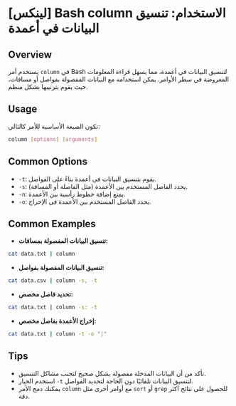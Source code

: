 # [لينكس] Bash column الاستخدام: تنسيق البيانات في أعمدة

## Overview
يستخدم أمر `column` في Bash لتنسيق البيانات في أعمدة، مما يسهل قراءة المعلومات المعروضة في سطر الأوامر. يمكن استخدامه مع البيانات المفصولة بفواصل أو مسافات، حيث يقوم بترتيبها بشكل منظم.

## Usage
تكون الصيغة الأساسية للأمر كالتالي:
```bash
column [options] [arguments]
```

## Common Options
- `-t`: يقوم بتنسيق البيانات في أعمدة بناءً على الفواصل.
- `-s`: يحدد الفاصل المستخدم بين الأعمدة (مثل الفاصلة أو المسافة).
- `-n`: يمنع إضافة خطوط رأسية بين الأعمدة.
- `-o`: يحدد الفاصل المستخدم بين الأعمدة في الإخراج.

## Common Examples
- **تنسيق البيانات المفصولة بمسافات:**
```bash
cat data.txt | column
```
- **تنسيق البيانات المفصولة بفواصل:**
```bash
cat data.csv | column -s, -t
```
- **تحديد فاصل مخصص:**
```bash
cat data.txt | column -s: -t
```
- **إخراج الأعمدة بفاصل مخصص:**
```bash
cat data.txt | column -t -o "|"
```

## Tips
- تأكد من أن البيانات المدخلة مفصولة بشكل صحيح لتجنب مشاكل التنسيق.
- استخدم الخيار `-t` لتنسيق البيانات تلقائيًا دون الحاجة لتحديد الفواصل.
- يمكنك دمج الأمر `column` مع أوامر أخرى مثل `sort` أو `grep` للحصول على نتائج أكثر دقة.